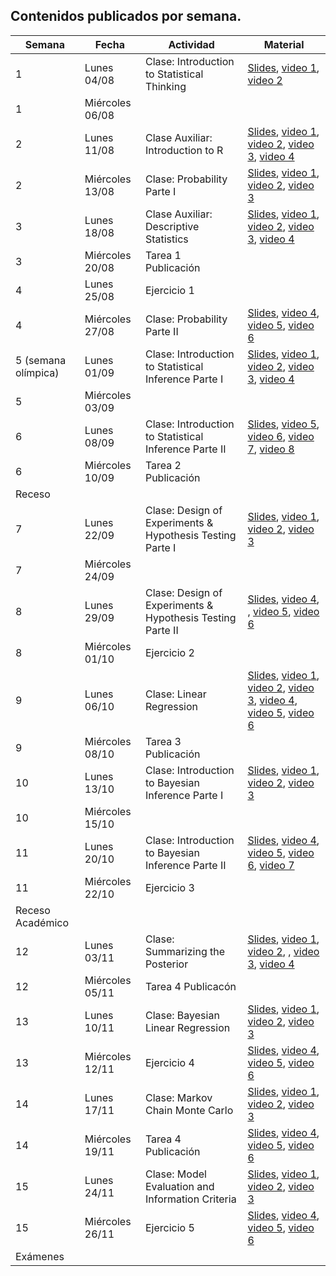 ## Contenidos publicados por semana.
| Semana | Fecha | Actividad | Material |
|---|---|---|---|
| 1 | Lunes 04/08 | Clase: Introduction to Statistical Thinking | [Slides](https://github.com/dccuchile/CC6104/raw/master/slides/1_1_ST-intro.pdf), [video 1](https://youtu.be/X4SqJu6lExM), [video 2](https://youtu.be/YbiQU5TTBX4) |
| 1 | Miércoles 06/08 |                                                             |                                                              |
| 2 | Lunes 11/08 | Clase Auxiliar: Introduction to R                           | [Slides](https://github.com/dccuchile/CC6104/raw/master/slides/1_2_ST-R.pdf), [video 1](https://youtu.be/MbeLD3hWWVo), [video 2](https://youtu.be/9W_eWCy86F4),  [video 3](https://youtu.be/QvFXSw2-1r4), [video 4](https://youtu.be/y4JY7klrbfQ) |
| 2 | Miércoles 13/08 | Clase: Probability Parte I | [Slides](https://github.com/dccuchile/CC6104/raw/master/slides/1_4_ST-prob.pdf), [video 1](https://youtu.be/R9AVYV73m1M), [video 2](https://youtu.be/zubh1jbRiKE), [video 3](https://youtu.be/uiwToagp0z4) |
| 3 | Lunes 18/08 | Clase Auxiliar: Descriptive Statistics                      | [Slides](https://github.com/dccuchile/CC6104/raw/master/slides/1_3_ST-explore.pdf), [video 1](https://youtu.be/kWNskZ8_98o), [video 2](https://youtu.be/_FJ8x9M4b1w),  [video 3](https://youtu.be/m7VBNZ2mYWI), [video 4](https://youtu.be/ylGMJ_aSQk0) |
| 3 | Miércoles 20/08 | Tarea 1 Publicación |  |
| 4 | Lunes 25/08 | Ejercicio 1 |  |
| 4 | Miércoles 27/08 | Clase: Probability Parte II                                 | [Slides](https://github.com/dccuchile/CC6104/raw/master/slides/1_4_ST-prob.pdf), [video 4](https://youtu.be/RlhN3t_VIyw), [video 5](https://youtu.be/4kV1dBaeWVc), [video 6]( https://youtu.be/MGyXc70JdSk) |
| 5 (semana olímpica) | Lunes 01/09 | Clase: Introduction to Statistical Inference Parte I | [Slides](https://github.com/dccuchile/CC6104/raw/master/slides/2_2_ST-hypothesis.pdf), [video 1](https://youtu.be/A0BAhO9_RSI), [video 2](https://youtu.be/6Io555e2stM),  [video 3](https://youtu.be/2-Q2f6zmTns), [video 4](https://youtu.be/Hp2A5EJoXbk) |
| 5                | Miércoles 03/09 |                                                             |  |
| 6 | Lunes 08/09 | Clase: Introduction to Statistical Inference Parte II | [Slides](https://github.com/dccuchile/CC6104/raw/master/slides/2_1_ST-inference.pdf), [video 5](https://youtu.be/M0Ag4bww7Q0), [video 6]( https://youtu.be/K7khgecup3I), [video 7](https://youtu.be/uZ126Lh3L-k), [video 8]( https://youtu.be/kHSPx99nJ7g) |
| 6                | Miércoles 10/09 | Tarea 2 Publicación |  |
| Receso |  |  |  |
| 7 | Lunes 22/09 | Clase: Design of Experiments & Hypothesis Testing  Parte I | [Slides](https://github.com/dccuchile/CC6104/raw/master/slides/2_2_ST-hypothesis.pdf), [video 1](https://youtu.be/3MueyHnNNig), [video 2](https://youtu.be/JuyIrya23E0), [video 3](https://youtu.be/OXTyG6DIvK4) |
| 7 | Miércoles 24/09 |                                                             |                                                              |
| 8 | Lunes 29/09 | Clase: Design of Experiments & Hypothesis Testing  Parte II | [Slides](https://github.com/dccuchile/CC6104/raw/master/slides/2_2_ST-hypothesis.pdf),  [video 4](https://youtu.be/95QeSwrNoLI), , [video 5](https://youtu.be/ZCr3WCdc-54), [video 6](https://youtu.be/T6ZR0KoKhBQ) |
| 8 | Miércoles 01/10 | Ejercicio 2 |  |
| 9 | Lunes 06/10 | Clase: Linear Regression | [Slides](https://github.com/dccuchile/CC6104/raw/master/slides/2_3_ST-regression.pdf),  [video 1](https://youtu.be/ZLZXJPKH6tU), [video 2](https://youtu.be/mW7bHkJBcB4),  [video 3](https://youtu.be/SHa5Neb7bfg),  [video 4](https://youtu.be/rCD_jofxecY), [video 5](https://youtu.be/ir4P_f3s44g), [video 6](https://youtu.be/wfNhJWHPOi8) |
| 9 | Miércoles 08/10 | Tarea 3 Publicación |  |
| 10 | Lunes 13/10 | Clase: Introduction to Bayesian Inference Parte I | [Slides](https://github.com/dccuchile/CC6104/raw/master/slides/3_1_ST-bayesian.pdf),  [video 1](https://youtu.be/Gf2uuElPH0g), [video 2](https://youtu.be/5ZZ3PTPdZQw), [video 3](https://youtu.be/d_jXwM_-5jc) |
| 10 | Miércoles 15/10 |  |  |
| 11 | Lunes 20/10 | Clase: Introduction to Bayesian Inference Parte II | [Slides](https://github.com/dccuchile/CC6104/raw/master/slides/3_1_ST-bayesian.pdf),  [video 4](https://youtu.be/yZW1V3X4J94), [video 5](https://youtu.be/-fw0ktR7psM), [video 6](https://youtu.be/0oK9M82sw8Q), [video 7](https://youtu.be/u7Qdw5rDDDU) |
| 11 | Miércoles 22/10 | Ejercicio 3 |  |
| Receso Académico |  |  |  |
| 12 | Lunes 03/11 | Clase: Summarizing the Posterior | [Slides](https://github.com/dccuchile/CC6104/raw/master/slides/3_3_ST-posterior.pdf), [video 1](https://youtu.be/67o8wcZsgtk), [video 2](https://youtu.be/Xr8S1Uv_5GQ), , [video 3](https://youtu.be/XJKyW4tYp_0), [video 4](https://youtu.be/OMipgV727wo) |
| 12 | Miércoles 05/11 | Tarea 4 Publicacón                                          |  |
| 13 | Lunes 10/11 | Clase: Bayesian Linear Regression | [Slides](https://github.com/dccuchile/CC6104/raw/master/slides/3_3_ST-bayes_lin.pdf),  [video 1](https://youtu.be/DrwhRshBVjM), [video 2](https://youtu.be/lgNMDCzTV9k),  [video 3](https://youtu.be/ajMucPrZDpU) |
| 13 | Miércoles 12/11 | Ejercicio 4 | [Slides](https://github.com/dccuchile/CC6104/raw/master/slides/3_4_ST-MCMC.pdf), [video 4](https://youtu.be/kif9EG-sy2I), [video 5](https://youtu.be/iVgiowZvyZM), [video 6](https://youtu.be/r0BNqctisLg) |
| 14 | Lunes 17/11 | Clase: Markov Chain Monte Carlo | [Slides](https://github.com/dccuchile/CC6104/raw/master/slides/4_1_ST-eval.pdf), [video 1](https://youtu.be/HCCzwltLVCc), [video 2](https://youtu.be/twpZHZMmKgM), [video 3](https://youtu.be/ny4SlO3rcTo) |
| 14 | Miércoles 19/11 | Tarea 4 Publicación | [Slides](https://github.com/dccuchile/CC6104/raw/master/slides/4_1_ST-eval.pdf), [video 4](https://youtu.be/6U7laePWt9M), [video 5](https://youtu.be/vE2VaK9tLV8), [video 6](https://youtu.be/wmBugs36H-4) |
| 15 | Lunes 24/11 | Clase: Model Evaluation and Information Criteria            | [Slides](https://github.com/dccuchile/CC6104/raw/master/slides/4_2_ST-dag.pdf),   [video 1](https://youtu.be/2jnj-7xpK0E), [video 2](https://youtu.be/GZf8uB37noU),  [video 3](https://youtu.be/3EDdNLOrj_4) |
| 15 | Miércoles 26/11 | Ejercicio 5 | [Slides](https://github.com/dccuchile/CC6104/raw/master/slides/4_2_ST-dag.pdf), [video 4](https://youtu.be/cODS9GgepA4), [video 5](https://youtu.be/JA8H-LjAatE), [video 6](https://youtu.be/YXf0wnzvCFM) |
| Exámenes |  |  |  |
